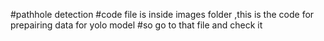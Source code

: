 #pathhole detection
#code file is inside images folder  ,this is the code for prepairing  data for yolo model
#so go to that file and check it